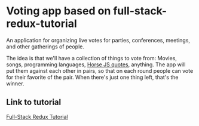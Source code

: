 # Voting app based on full-stack-redux-tutorial
An application for organizing live votes for parties, conferences, meetings, and other gatherings of people.

The idea is that we'll have a collection of things to vote from: Movies, songs, programming languages, [Horse JS quotes](https://twitter.com/horse_js), anything. The app will put them against each other in pairs, so that on each round people can vote for their favorite of the pair. When there's just one thing left, that's the winner.

## Link to tutorial
[Full-Stack Redux Tutorial](https://teropa.info/blog/2015/09/10/full-stack-redux-tutorial.html)